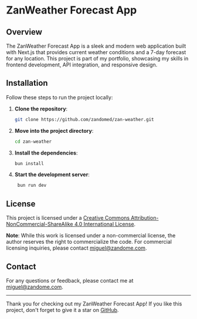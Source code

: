 # ZanWeather Forecast App

<!-- ![ZanWeather Forecast App](path/to/your/banner/image.png) -->

## Overview

The ZanWeather Forecast App is a sleek and modern web application built with Next.js that provides current weather conditions and a 7-day forecast for any location. This project is part of my portfolio, showcasing my skills in frontend development, API integration, and responsive design.

## Installation

Follow these steps to run the project locally:

1. **Clone the repository**:

   ```bash
   git clone https://github.com/zandomed/zan-weather.git

   ```

2. **Move into the project directory**:

   ```bash
   cd zan-weather
   ```

3. **Install the dependencies**:

   ```bash
   bun install
   ```

4. **Start the development server**:
   ```bash
    bun run dev
   ```

## License

This project is licensed under a [Creative Commons Attribution-NonCommercial-ShareAlike 4.0 International License](./LICENSE).

**Note**: While this work is licensed under a non-commercial license, the author reserves the right to commercialize the code. For commercial licensing inquiries, please contact miguel@zandome.com.

## Contact

For any questions or feedback, please contact me at miguel@zandome.com.

---

Thank you for checking out my ZanWeather Forecast App! If you like this project, don't forget to give it a star on [GitHub](https://github.com/zandomed/zan-weather).
